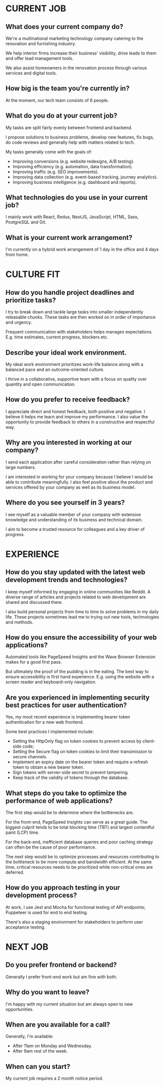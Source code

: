 # CURRENT JOB

## What does your current company do?

We're a multinational marketing technology company catering to the renovation and furnishing industry.

We help interior firms increase their business' visibility, drive leads to them and offer lead management tools.

We also assist homeowners in the renovation process through various services and digital tools.

## How big is the team you're currently in?

At the moment, our tech team consists of 6 people.

## What do you do at your current job?

My tasks are split fairly evenly between frontend and backend.

I propose solutions to business problems, develop new features, fix bugs, do code reviews and generally help with matters related to tech.

My tasks generally come with the goals of:

- Improving conversions (e.g. website redesigns, A/B testing).
- Improving efficiency (e.g. automation, data transformation).
- Improving traffic (e.g. SEO improvements).
- Improving data collection (e.g. event-based tracking, journey analytics).
- Improving business intelligence (e.g. dashboard and reports).

## What technologies do you use in your current job?

I mainly work with React, Redux, NextJS, JavaScript, HTML, Sass, PostgreSQL and Git.

## What is your current work arrangement?

I'm currently on a hybrid work arrangement of 1 day in the office and 4 days from home.

# CULTURE FIT

## How do you handle project deadlines and prioritize tasks?

I try to break down and tackle large tasks into smaller independently releasable chunks.
These tasks are then worked on in order of importance and urgency.

Frequent communication with stakeholders helps manages expectations.
E.g. time estimates, current progress, blockers etc.

## Describe your ideal work environment.

My ideal work environment prioritizes work-life balance along with a balanced pace and an outcome-oriented culture.

I thrive in a collaborative, supportive team with a focus on quality over quantity and open communication.

## How do you prefer to receive feedback?

I appreciate direct and honest feedback, both positive and negative.
I believe it helps me learn and improve my performance.
I also value the opportunity to provide feedback to others in a constructive and respectful way.

## Why are you interested in working at our company?

I send each application after careful consideration rather than relying on large numbers.

I am interested in working for your company because I believe I would be able to contribute meaningfully.
I also feel positive about the product and services offered by your company as well as its business model.

## Where do you see yourself in 3 years?

I see myself as a valuable member of your company with extensive knowledge and understanding of its business and technical domain.

I aim to become a trusted resource for colleagues and a key driver of progress.

# EXPERIENCE

## How do you stay updated with the latest web development trends and technologies?

I keep myself informed by engaging in online communities like Reddit.
A diverse range of articles and projects related to web development are shared and discussed there.

I also build personal projects from time to time to solve problems in my daily life.
These projects sometimes lead me to trying out new tools, technologies and methods.

## How do you ensure the accessibility of your web applications?

Automated tools like PageSpeed Insights and the Wave Browser Extension makes for a good first pass.

But ultimately the proof of the pudding is in the eating.
The best way to ensure accessibility is first hand experience.
E.g. using the website with a screen reader and keyboard-only navigation.

## Are you experienced in implementing security best practices for user authentication?

Yes, my most recent experience is implementing bearer token authentication for a new web frontend.

Some best practices I implemented include:

- Setting the HttpOnly flag on token cookies to prevent access by client-side code;
- Setting the Secure flag on token cookies to limit their transimission to secure channels.
- Implement an expiry date on the bearer token and require a refresh token to obtain a new bearer token.
- Sign tokens with server-side secret to prevent tampering.
- Keep track of the validity of tokens through the database.

## What steps do you take to optimize the performance of web applications?

The first step would be to determine where the bottlenecks are.

For the front-end, PageSpeed Insights can serve as a great guide.
The biggest culprit tends to be total blocking time (TBT) and largest contentful paint (LCP) time.

For the back-end, inefficient database queries and poor caching strategy can often be the cause of poor performance.

The next step would be to optimize processes and resources contributing to the bottleneck to be more compute and bandwidth efficient.
At the same time, critical resources needs to be prioritized while non-critical ones are deferred.

## How do you approach testing in your development process?

At work, I use Jest and Mocha for functional testing of API endpoints;
Puppeteer is used for end to end testing.

There's also a staging environment for stakeholders to perform user acceptance testing.

# NEXT JOB

## Do you prefer frontend or backend?

Generally I prefer front-end work but am fine with both.

## Why do you want to leave?

I'm happy with my current situation but am always open to new opportunities.

## When are you available for a call?

Generally, I'm available:

- After 11am on Monday and Wednesday.
- After 9am rest of the week.

## When can you start?

My current job requires a 2 month notice period.
